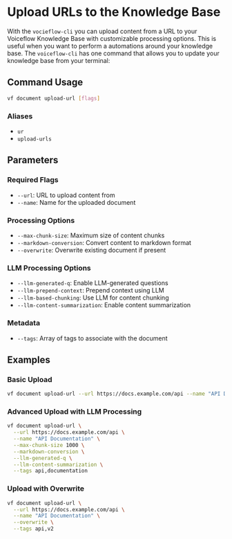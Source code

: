 # Upload URLs to the Knowledge Base

With the `vocieflow-cli` you can upload content from a URL to your Voiceflow Knowledge Base with customizable processing options. This is useful when you want to perform a automations around your knowledge base. The `voiceflow-cli` has one command that allows you to update your knowledge base from your terminal:

## Command Usage
```bash
vf document upload-url [flags]
```

### Aliases
- `ur`
- `upload-urls`

## Parameters

### Required Flags
- `--url`: URL to upload content from
- `--name`: Name for the uploaded document

### Processing Options
- `--max-chunk-size`: Maximum size of content chunks
- `--markdown-conversion`: Convert content to markdown format
- `--overwrite`: Overwrite existing document if present

### LLM Processing Options
- `--llm-generated-q`: Enable LLM-generated questions
- `--llm-prepend-context`: Prepend context using LLM
- `--llm-based-chunking`: Use LLM for content chunking
- `--llm-content-summarization`: Enable content summarization

### Metadata
- `--tags`: Array of tags to associate with the document

## Examples

### Basic Upload
```bash
vf document upload-url --url https://docs.example.com/api --name "API Documentation"
```

### Advanced Upload with LLM Processing

```bash
vf document upload-url \
  --url https://docs.example.com/api \
  --name "API Documentation" \
  --max-chunk-size 1000 \
  --markdown-conversion \
  --llm-generated-q \
  --llm-content-summarization \
  --tags api,documentation
```

### Upload with Overwrite

```bash
vf document upload-url \
  --url https://docs.example.com/api \
  --name "API Documentation" \
  --overwrite \
  --tags api,v2
```

